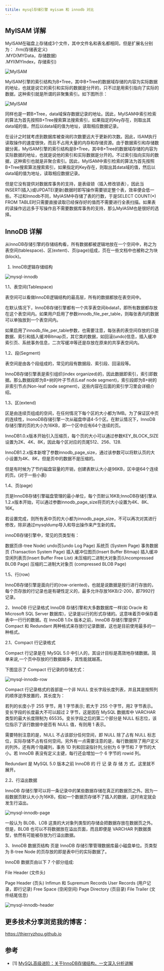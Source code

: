 ```yaml
---
titile: mysql存储引擎 myisam 和 innodb 对比
---
```


## MyISAM 详解

MyISAM在磁盘上存储成3个文件，其中文件名和表名都相同，但是扩展名分别为：
.frm(存储表定义)  
.MYD(MYData，存储数据)  
.MYI(MYIndex，存储索引)  

![MyISAM](/assets/images/posts/mysql-myisam.png)

MyISAM引擎的索引结构为B+Tree，其中B+Tree的数据域存储的内容为实际数据的地址，也就是说它的索引和实际的数据是分开的，只不过是用索引指向了实际的数据，这种索引就是所谓的非聚集索引。如下图所示：

![MyISAM](/assets/images/posts/mysql-myisam-2.png)

同样也是一颗B+Tree，data域保存数据记录的地址。因此，MyISAM中索引检索的算法为首先按照B+Tree搜索算法搜索索引，如果指定的Key存在，则取出其data域的值，然后以data域的值为地址，读取相应数据记录。

在设计之时就考虑到数据库被查询的次数要远大于更新的次数。因此，ISAM执行读取操作的速度很快，而且不占用大量的内存和存储资源。由于数据索引和存储数据分离，MyISAM引擎的索引结构是B+Tree，其中B+Tree的数据域存储的内容为实际数据的地址，也就是说他的索引和实际数据是分开的。不过索引指向实际的数据，这种索引也就是非聚合索引。因此，MyISAM中索引检索的算法为首先按照B+Tree搜索算法搜索索引，如果指定的Key存在，则取出其data域的值，然后以data域的值为地址，读取相应数据记录。

但是它没有提供对数据库事务的支持，是表级锁（插入修改锁表），因此当INSERT(插入)或UPDATE(更新)数据时即写操作需要锁定整个表，效率便会低一些。不过和Innodb不同，MyIASM中存储了表的行数，于是SELECT COUNT(*) FROM TABLE时只需要直接读取已经保存好的值而不需要进行全表扫描。如果表的读操作远远多于写操作且不需要数据库事务的支持，那么MyIASM也是很好的选择。

## InnoDB 详解
从InnoDB存储引擎的存储结构看，所有数据都被逻辑地放在一个空间中，称之为表空间(tablespace)、区(extent)、页(page)组成，页在一些文档中也被称之为块(block)。

1. InnoDB逻辑存储结构

![mysql-innodb](/assets/images/posts/mysql-innodb.png)

1.1、表空间(Tablespace)

表空间可以看做InnoDB逻辑结构的最高层，所有的数据都放在表空间中。

在默认情况下，InnoDB存储引擎都有一个共享表空间ibdata1，即所有数据都存放在这个表空间内。如果用户启用了参数innodb_file_per_table，则每张表内的数据可以单独放到一个表空间内。

如果启用了innodb_file_per_table参数，也需要注意，每张表的表空间存放的只是数据、索引和插入缓冲Bitmap页，其它类的数据，如回滚(undo)信息，插入缓冲索引页、系统事务信息，二次写缓冲等还是存放在原来的共享表空间内。

1.2、段(Segment)

表空间是由各个段组成的，常见的段有数据段、索引段、回滚段等。

InnoDB存储引擎表是索引组织(index organized)的，因此数据即索引，索引即数据。那么数据段即为B+树的叶子节点(Leaf node segment)，索引段即为B+树的非索引节点(Non-leaf node segment)，这些内容在后面的索引学习里会详细介绍。

1.3、区(extend)

区是由连续页组成的空间，在任何情况下每个区的大小都为1MB。为了保证区中页的连续性，InonoDB存储引擎一次从磁盘申请4-5个区。在默认情况下，InnoDB存储引擎的页的大小为16KB，即一个区中应有64个连续的页。

InnoDB1.0.x版本开始引入压缩页，每个页的大小可以通过参数KEY_BLOCK_SIZE设置为2K、4K、8K，因此每个区对应的页尾512、256、128.

InnoDB1.2.x版本新增了参数innodb_page_size，通过该参数可以将默认页的大小设置为4K、8K，但是页中的数据不是压缩的。

但是有时候为了节约磁盘容量的开销，创建表默认大小是96KB，区中是64个连续的页。(对于一些小表)

1.4、页(page)

页是InnoDB存储引擎磁盘管理的最小单位，每个页默认16KB;InnoDB存储引擎从1.2.x版本开始，可以通过参数innodb_page_size将页的大小设置为4K、8K、16K。

若设置完成，则所有表中页的大小都为innodb_page_size，不可以再次对其进行修改，除非通过mysqldump导入和导出操作来产生新的库。

innoDB存储引擎中，常见的页类型有：

数据页(B-tree Node)
undo页(undo Log Page)
系统页 (System Page)
事务数据页 (Transaction System Page)
插入缓冲位图页(Insert Buffer Bitmap)
插入缓冲空闲列表页(Insert Buffer Free List)
未压缩的二进制大对象页(Uncompressed BLOB Page)
压缩的二进制大对象页 (compressed BLOB Page)

1.5、行(row)

InnoDB存储引擎是面向行的(row-oriented)，也就是说数据是按行进行存放的，每个页存放的行记录也是有硬性定义的，最多允许存放16KB/2-200，即7992行记录。

2、InnoDB 行记录格式
InnoDB 存储引擎和大多数数据库一样(如 Oracle 和 Microsoft SQL Server 数据库)，记录是以行的形式存储的。这意味着页中保存着表中一行行的数据。在 InnoDB 1.0x 版本之前，InnoDB 存储引擎提供了 Compact 和 Redundant 两种格式来存放行记录数据，这也是目前使用最多的一种格式。

2.1、Compact 行记录格式

Compact 行记录是在 MySQL 5.0 中引人的，其设计目标是髙效地存储数据。简单来说,一个页中存放的行数据越多，其性能就越髙。

下图显示了 Compact 行记录的存储方式：

![mysql-innodb-row](/assets/images/posts/mysql-innodb-row.png)

Compact 行记录格式的首部是一个非 NULL 变长字段长度列表，并且其是按照列的顺序逆序放置的，其长度为：

若列的长度小于 255 字节，用 1 字节表示;
若大于 255 个字节，用2 字节表示。
变长字段的长度最大不可以超过 2 字节，这是因在 MySQL 数据库中 VARCHAR 类型的最大长度限制为 65535。变长字段之后的第二个部分是 NULL 标志位，该位指示了该行数据中是否有 NULL 值，有则用 1 表示。

需要特别注意的是，NULL 不占该部分任何空间，即 NULL 除了占有 NULL 标志位，实际存储不占有任何空间。另外有一点需要注意的是，每行数据除了用户定义的列外，还有两个隐藏列，事务 1D 列和回滚指针列,分别为 6 字节和 7 字节的大小。若 InnoDB 表没有定义主键，每行还会增加一个 6 字节的 rowid 列。

Redundant 是 MySQL 5.0 版本之前 InnoDB 的 行 记 录 存 储 方 式，这里就不展开。

2.2、行溢出数据

InnoDB 存储引擎可以将一条记录中的某些数据存储在真正的数据页之外。因为一般数据页默认大小为16KB，假如一个数据页存储不了插入的数据，这时肯定就会发生行溢出。

![mysql-innodb-page](/assets/images/posts/mysql-innodb-page.png)

一般认为 BLOB、LOB 这类的大对象列类型的存储会把数据存放在数据页之外。但是，BLOB 也可以不将数据放在溢出页面，而且即便是 VARCHAR 列数据类型，依然有可能被存放为行溢出数据。

3、InnoDB 数据页结构
页是 InnoDB 存储引擎管理数据库最小磁盘单位。页类型为 B-tree Node 的页存放的即是表中行的实际数据了。

InnoDB 数据页由以下 7 个部分组成:

File Header (文件头)

Page Header (页头)
Infimun 和 Supremum Records
User Records (用户记录，即行记录)
Free Space (空闲空间)
Page Directory (页目录)
File Trailer (文件结尾信息)

![mysql-innodb-header](/assets/images/posts/mysql-innodb-header.png)

## 更多技术分享浏览我的博客：  
https://thierryzhou.github.io

## 参考
- [1] [MySQL高级进阶：关于InnoDB存储结构，一文深入分析讲解](https://www.51cto.com/article/673996.html)